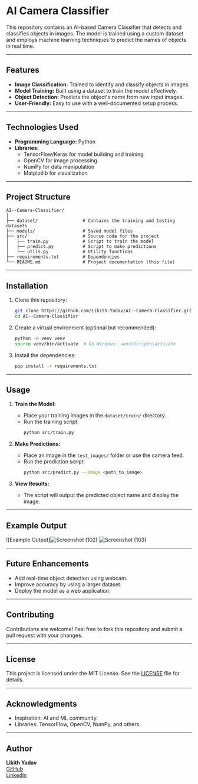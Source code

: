 # AI Camera Classifier

This repository contains an AI-based Camera Classifier that detects and classifies objects in images. The model is trained using a custom dataset and employs machine learning techniques to predict the names of objects in real time.

---

## Features

- **Image Classification:** Trained to identify and classify objects in images.
- **Model Training:** Built using a dataset to train the model effectively.
- **Object Detection:** Predicts the object's name from new input images.
- **User-Friendly:** Easy to use with a well-documented setup process.

---

## Technologies Used

- **Programming Language:** Python
- **Libraries:**
  - TensorFlow/Keras for model building and training
  - OpenCV for image processing
  - NumPy for data manipulation
  - Matplotlib for visualization

---

## Project Structure

```
AI--Camera-Classifier/
│
├── dataset/                 # Contains the training and testing datasets
├── models/                  # Saved model files
├── src/                     # Source code for the project
│   ├── train.py             # Script to train the model
│   ├── predict.py           # Script to make predictions
│   └── utils.py             # Utility functions
├── requirements.txt         # Dependencies
└── README.md                # Project documentation (this file)
```

---

## Installation

1. Clone this repository:
   ```bash
   git clone https://github.com/Likith-Yadav/AI--Camera-Classifier.git
   cd AI--Camera-Classifier
   ```

2. Create a virtual environment (optional but recommended):
   ```bash
   python -m venv venv
   source venv/bin/activate  # On Windows: venv\Scripts\activate
   ```

3. Install the dependencies:
   ```bash
   pip install -r requirements.txt
   ```

---

## Usage

1. **Train the Model:**
   - Place your training images in the `dataset/train/` directory.
   - Run the training script:
     ```bash
     python src/train.py
     ```

2. **Make Predictions:**
   - Place an image in the `test_images/` folder or use the camera feed.
   - Run the prediction script:
     ```bash
     python src/predict.py --image <path_to_image>
     ```

3. **View Results:**
   - The script will output the predicted object name and display the image.

---

## Example Output

![Example Output]![Screenshot (102)](https://github.com/user-attachments/assets/c5b99f85-e3dd-48fa-8598-43ecf64e5d67)
![Screenshot (103)](https://github.com/user-attachments/assets/289778e0-9570-48da-a7ea-8c1c32a86472)


---

## Future Enhancements

- Add real-time object detection using webcam.
- Improve accuracy by using a larger dataset.
- Deploy the model as a web application.

---

## Contributing

Contributions are welcome! Feel free to fork this repository and submit a pull request with your changes.

---

## License

This project is licensed under the MIT License. See the [LICENSE](LICENSE) file for details.

---

## Acknowledgments

- Inspiration: AI and ML community.
- Libraries: TensorFlow, OpenCV, NumPy, and others.

---

## Author

**Likith Yadav**  
[GitHub](https://github.com/Likith-Yadav)  
[LinkedIn](https://www.linkedin.com/in/likith-yadav/)

